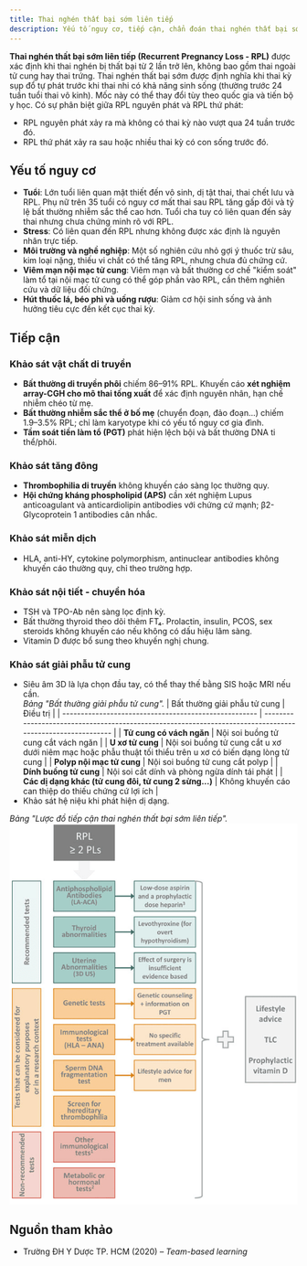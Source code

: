 ```yaml
---
title: Thai nghén thất bại sớm liên tiếp
description: Yếu tố nguy cơ, tiếp cận, chẩn đoán thai nghén thất bại sớm liên tiếp.
---
```


**Thai nghén thất bại sớm liên tiếp (Recurrent Pregnancy Loss - RPL)** được xác định khi thai nghén bị thất bại từ 2 lần trở lên, không bao gồm thai ngoài tử cung hay thai trứng. Thai nghén thất bại sớm được định nghĩa khi thai kỳ sụp đổ tự phát trước khi thai nhi có khả năng sinh sống (thường trước 24 tuần tuổi thai vô kinh). Mốc này có thể thay đổi tùy theo quốc gia và tiến bộ y học. Có sự phân biệt giữa RPL nguyên phát và RPL thứ phát:

- RPL nguyên phát xảy ra mà không có thai kỳ nào vượt qua 24 tuần trước đó.
- RPL thứ phát xảy ra sau hoặc nhiều thai kỳ có con sống trước đó.

## Yếu tố nguy cơ

- **Tuổi**: Lớn tuổi liên quan mật thiết đến vô sinh, dị tật thai, thai chết lưu và RPL. Phụ nữ trên 35 tuổi có nguy cơ mất thai sau RPL tăng gấp đôi và tỷ lệ bất thường nhiễm sắc thể cao hơn. Tuổi cha tuy có liên quan đến sảy thai nhưng chưa chứng minh rõ với RPL.
- **Stress**: Có liên quan đến RPL nhưng không được xác định là nguyên nhân trực tiếp.
- **Môi trường và nghề nghiệp**: Một số nghiên cứu nhỏ gợi ý thuốc trừ sâu, kim loại nặng, thiếu vi chất có thể tăng RPL, nhưng chưa đủ chứng cứ.
- **Viêm mạn nội mạc tử cung**: Viêm mạn và bất thường cơ chế "kiểm soát" làm tổ tại nội mạc tử cung có thể góp phần vào RPL, cần thêm nghiên cứu và dữ liệu đối chứng.
- **Hút thuốc lá, béo phì và uống rượu**: Giảm cơ hội sinh sống và ảnh hưởng tiêu cực đến kết cục thai kỳ.

## Tiếp cận

### Khảo sát vật chất di truyền

- **Bất thường di truyền phôi** chiếm 86–91% RPL. Khuyến cáo **xét nghiệm array-CGH cho mô thai tống xuất** để xác định nguyên nhân, hạn chế nhiễm chéo từ mẹ.
- **Bất thường nhiễm sắc thể ở bố mẹ** (chuyển đoạn, đảo đoạn...) chiếm 1.9–3.5% RPL; chỉ làm karyotype khi có yếu tố nguy cơ gia đình.
- **Tầm soát tiền làm tổ (PGT)** phát hiện lệch bội và bất thường DNA ti thể/phôi.

### Khảo sát tăng đông

- **Thrombophilia di truyền** không khuyến cáo sàng lọc thường quy.
- **Hội chứng kháng phospholipid (APS)** cần xét nghiệm Lupus anticoagulant và anticardiolipin antibodies với chứng cứ mạnh; β2-Glycoprotein 1 antibodies cân nhắc.

### Khảo sát miễn dịch

- HLA, anti-HY, cytokine polymorphism, antinuclear antibodies không khuyến cáo thường quy, chỉ theo trường hợp.

### Khảo sát nội tiết - chuyển hóa

- TSH và TPO-Ab nên sàng lọc định kỳ.
- Bất thường thyroid theo dõi thêm FT₄. Prolactin, insulin, PCOS, sex steroids không khuyến cáo nếu không có dấu hiệu lâm sàng.
- Vitamin D được bổ sung theo khuyến nghị chung.

### Khảo sát giải phẫu tử cung

- Siêu âm 3D là lựa chọn đầu tay, có thể thay thế bằng SIS hoặc MRI nếu cần.<br>
  _Bảng "Bất thường giải phẫu tử cung"._
  | Bất thường giải phẫu tử cung | Điều trị |
  | ----------------------------------------------------- | ---------------------------------------------------------------------------------------------------------- |
  | **Tử cung có vách ngăn** | Nội soi buồng tử cung cắt vách ngăn |
  | **U xơ tử cung** | Nội soi buồng tử cung cắt u xơ dưới niêm mạc hoặc phẫu thuật tối thiểu trên u xơ có biến dạng lòng tử cung |
  | **Polyp nội mạc tử cung** | Nội soi buồng tử cung cắt polyp |
  | **Dính buồng tử cung** | Nội soi cắt dính và phòng ngừa dính tái phát |
  | **Các dị dạng khác (tử cung đôi, tử cung 2 sừng...)** | Không khuyến cáo can thiệp do thiếu chứng cứ lợi ích |
- Khảo sát hệ niệu khi phát hiện dị dạng.

_Bảng "Lược đồ tiếp cận thai nghén thất bại sớm liên tiếp"._
![Lược đồ tiếp cận thai nghén thất bại sớm liên tiếp](./_images/thai-that-bai-som-lien-tiep/luoc-do-tiep-can-thai-nghen-that-bai-som-lien-tiep.png)

## Nguồn tham khảo

- Trường ĐH Y Dược TP. HCM (2020) – _Team-based learning_
